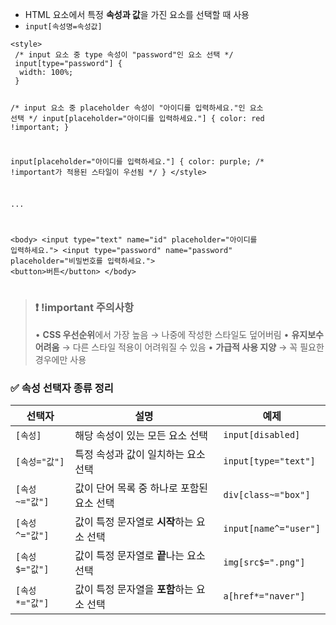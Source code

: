 <ul>
<li>HTML 요소에서 특정 <strong>속성과 값</strong>을 가진 요소를 선택할 때 사용</li>
<li><code>input[속성명=속성값]</code></li>
</ul>
<pre><code class="language-html">&lt;style&gt;
 /* input 요소 중 type 속성이 &quot;password&quot;인 요소 선택 */
 input[type=&quot;password&quot;] {
  width: 100%;
 }

 /* input 요소 중 placeholder 속성이 &quot;아이디를 입력하세요.&quot;인 요소 선택 */
 input[placeholder=&quot;아이디를 입력하세요.&quot;] {
  color: red !important;
 }

 input[placeholder=&quot;아이디를 입력하세요.&quot;] {
  color: purple; /* !important가 적용된 스타일이 우선됨 */
 }
&lt;/style&gt;

...

&lt;body&gt;
 &lt;input type=&quot;text&quot; name=&quot;id&quot; placeholder=&quot;아이디를 입력하세요.&quot;&gt;
 &lt;input type=&quot;password&quot; name=&quot;password&quot; placeholder=&quot;비밀번호를 입력하세요.&quot;&gt;
 &lt;button&gt;버튼&lt;/button&gt;
&lt;/body&gt;</code></pre>
<blockquote>
<h3 id="❗-important-주의사항">❗ !important 주의사항</h3>
<p>•    <strong>CSS 우선순위</strong>에서 가장 높음 → 나중에 작성한 스타일도 덮어버림
•    <strong>유지보수 어려움</strong> → 다른 스타일 적용이 어려워질 수 있음
•    <strong>가급적 사용 지양</strong> → 꼭 필요한 경우에만 사용</p>
</blockquote>
<h3 id="✅-속성-선택자-종류-정리"><strong>✅ 속성 선택자 종류 정리</strong></h3>
<table>
<thead>
<tr>
<th>선택자</th>
<th>설명</th>
<th>예제</th>
</tr>
</thead>
<tbody><tr>
<td><code>[속성]</code></td>
<td>해당 속성이 있는 모든 요소 선택</td>
<td><code>input[disabled]</code></td>
</tr>
<tr>
<td><code>[속성=&quot;값&quot;]</code></td>
<td>특정 속성과 값이 일치하는 요소 선택</td>
<td><code>input[type=&quot;text&quot;]</code></td>
</tr>
<tr>
<td><code>[속성~=&quot;값&quot;]</code></td>
<td>값이 단어 목록 중 하나로 포함된 요소 선택</td>
<td><code>div[class~=&quot;box&quot;]</code></td>
</tr>
<tr>
<td><code>[속성^=&quot;값&quot;]</code></td>
<td>값이 특정 문자열로 <strong>시작</strong>하는 요소 선택</td>
<td><code>input[name^=&quot;user&quot;]</code></td>
</tr>
<tr>
<td><code>[속성$=&quot;값&quot;]</code></td>
<td>값이 특정 문자열로 <strong>끝</strong>나는 요소 선택</td>
<td><code>img[src$=&quot;.png&quot;]</code></td>
</tr>
<tr>
<td><code>[속성*=&quot;값&quot;]</code></td>
<td>값이 특정 문자열을 <strong>포함</strong>하는 요소 선택</td>
<td><code>a[href*=&quot;naver&quot;]</code></td>
</tr>
</tbody></table>